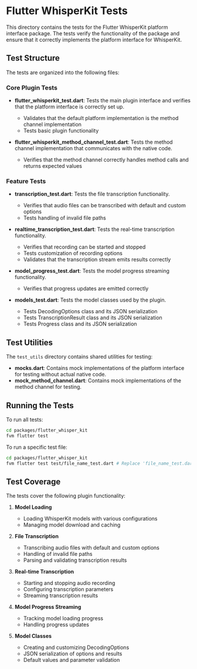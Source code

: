 # Flutter WhisperKit Tests

This directory contains the tests for the Flutter WhisperKit platform interface package. The tests verify the functionality of the package and ensure that it correctly implements the platform interface for WhisperKit.

## Test Structure

The tests are organized into the following files:

### Core Plugin Tests

- **flutter_whisperkit_test.dart**: Tests the main plugin interface and verifies that the platform interface is correctly set up.
  - Validates that the default platform implementation is the method channel implementation
  - Tests basic plugin functionality

- **flutter_whisperkit_method_channel_test.dart**: Tests the method channel implementation that communicates with the native code.
  - Verifies that the method channel correctly handles method calls and returns expected values

### Feature Tests

- **transcription_test.dart**: Tests the file transcription functionality.
  - Verifies that audio files can be transcribed with default and custom options
  - Tests handling of invalid file paths

- **realtime_transcription_test.dart**: Tests the real-time transcription functionality.
  - Verifies that recording can be started and stopped
  - Tests customization of recording options
  - Validates that the transcription stream emits results correctly

- **model_progress_test.dart**: Tests the model progress streaming functionality.
  - Verifies that progress updates are emitted correctly

- **models_test.dart**: Tests the model classes used by the plugin.
  - Tests DecodingOptions class and its JSON serialization
  - Tests TranscriptionResult class and its JSON serialization
  - Tests Progress class and its JSON serialization

## Test Utilities

The `test_utils` directory contains shared utilities for testing:

- **mocks.dart**: Contains mock implementations of the platform interface for testing without actual native code.
- **mock_method_channel.dart**: Contains mock implementations of the method channel for testing.

## Running the Tests

To run all tests:

```bash
cd packages/flutter_whisper_kit
fvm flutter test
```

To run a specific test file:

```bash
cd packages/flutter_whisper_kit
fvm flutter test test/file_name_test.dart # Replace 'file_name_test.dart' with the actual test file name
```

## Test Coverage

The tests cover the following plugin functionality:

1. **Model Loading**
   - Loading WhisperKit models with various configurations
   - Managing model download and caching

2. **File Transcription**
   - Transcribing audio files with default and custom options
   - Handling of invalid file paths
   - Parsing and validating transcription results

3. **Real-time Transcription**
   - Starting and stopping audio recording
   - Configuring transcription parameters
   - Streaming transcription results

4. **Model Progress Streaming**
   - Tracking model loading progress
   - Handling progress updates

5. **Model Classes**
   - Creating and customizing DecodingOptions
   - JSON serialization of options and results
   - Default values and parameter validation
